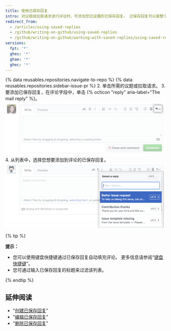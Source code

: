 ```yaml
---
title: 使用已保存回复
intro: 对议题或拉取请求进行评论时，可添加您已设置的已保存回复。 已保存回复可以是整个评论；或者如果您想要自定义，可以添加或删除内容。
redirect_from:
  - /articles/using-saved-replies
  - /github/writing-on-github/using-saved-replies
  - /github/writing-on-github/working-with-saved-replies/using-saved-replies
versions:
  fpt: '*'
  ghes: '*'
  ghae: '*'
  ghec: '*'
---
```


{% data reusables.repositories.navigate-to-repo %}
{% data reusables.repositories.sidebar-issue-pr %}
2. 单击所需的议题或拉取请求。
3. 要添加已保存回复，在评论字段中，单击 {% octicon "reply" aria-label="The mail reply" %}。 ![已保存回复按钮](/assets/images/help/writing/saved-replies-button.png)
4. 从列表中，选择您想要添加到评论的已保存回复。 ![已保存回复](/assets/images/help/settings/saved-replies.png)

{% tip %}

**提示：**
- 您可以使用键盘快捷键通过已保存回复自动填充评论。 更多信息请参阅“[键盘快捷键](/articles/keyboard-shortcuts/#comments)”。
- 您可通过输入已保存回复的标题来过滤该列表。

{% endtip %}

## 延伸阅读

- "[创建已保存回复](/articles/creating-a-saved-reply)"
- "[编辑已保存回复](/articles/editing-a-saved-reply)"
- "[删除已保存回复](/articles/deleting-a-saved-reply)"
